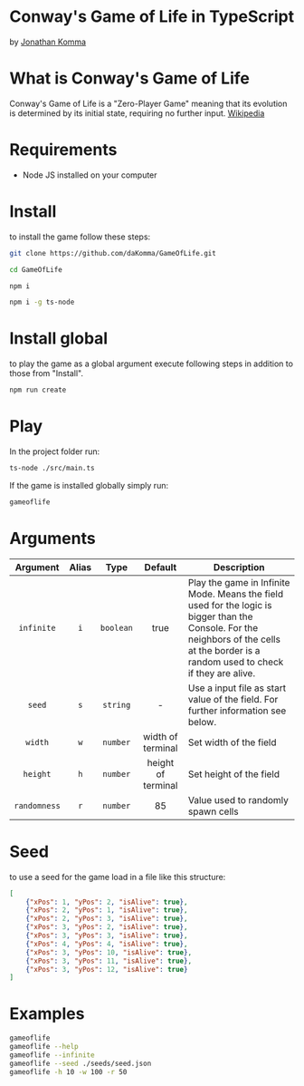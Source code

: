 # Conway's Game of Life in TypeScript

by [Jonathan Komma](https://github.com/daKomma)

# What is Conway's Game of Life

Conway's Game of Life is a "Zero-Player Game" meaning that its evolution is determined by its initial state, requiring no further input. [Wikipedia](https://en.wikipedia.org/wiki/Conway%27s_Game_of_Life)


# Requirements

- Node JS installed on your computer

# Install

to install the game follow these steps:

```bash
git clone https://github.com/daKomma/GameOfLife.git
```

```bash
cd GameOfLife
```

```bash
npm i
```

```bash
npm i -g ts-node
```

# Install global

to play the game as a global argument execute following steps in addition to those from "Install".

```bash
npm run create
```

# Play

In the project folder run:

```bash
ts-node ./src/main.ts
```

If the game is installed globally simply run:

```bash
gameoflife
```

# Arguments

|  Argument   | Alias |   Type  | Default            | Description  
| :----------: | :---: | :-----: | :----------------: | -----
| `infinite`   | `i`    | `boolean` |true                | Play the game in Infinite Mode. Means the field used for the logic is bigger than the Console. For the neighbors of the cells at the border is a random used to check if they are alive.   
| `seed`       | `s`    | `string`  | -                  | Use a input file as start value of the field. For further information see below.
| `width`      | `w`    | `number`  | width of terminal  | Set width of the field
| `height`     | `h`    | `number`  | height of terminal | Set height of the field
| `randomness` | `r`    | `number`  | 85                 | Value used to randomly spawn cells


# Seed

to use a seed for the game load in a file like this structure:

```json
[
    {"xPos": 1, "yPos": 2, "isAlive": true},
    {"xPos": 2, "yPos": 1, "isAlive": true},
    {"xPos": 2, "yPos": 3, "isAlive": true},
    {"xPos": 3, "yPos": 2, "isAlive": true},
    {"xPos": 3, "yPos": 3, "isAlive": true},
    {"xPos": 4, "yPos": 4, "isAlive": true},
    {"xPos": 3, "yPos": 10, "isAlive": true},
    {"xPos": 3, "yPos": 11, "isAlive": true},
    {"xPos": 3, "yPos": 12, "isAlive": true}
]
```

# Examples

```bash
gameoflife   
gameoflife --help   
gameoflife --infinite
gameoflife --seed ./seeds/seed.json
gameoflife -h 10 -w 100 -r 50
```

